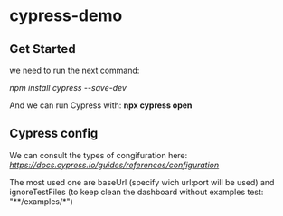 # cypress-demo

## Get Started

we need to run the next command:

*npm install cypress --save-dev*

And we can run Cypress with: **npx cypress open**

## Cypress config

We can consult the types of congifuration here: *https://docs.cypress.io/guides/references/configuration*

The most used one are baseUrl (specify wich url:port will be used) and ignoreTestFiles (to keep clean the dashboard without examples test: "\*\*/examples/\*")

